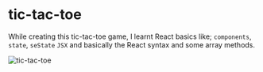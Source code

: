 # tic-tac-toe

While creating this tic-tac-toe game, I learnt React basics like; `components`, `state`, `seState` `JSX` and basically the React syntax and some array methods.

![tic-tac-toe](https://user-images.githubusercontent.com/85868026/194308459-55a16b6d-c00c-44c1-bc98-d25cdfb10595.png)
